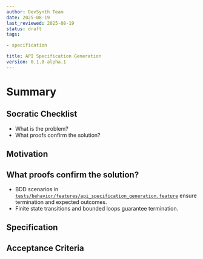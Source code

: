 ```yaml
---
author: DevSynth Team
date: 2025-08-19
last_reviewed: 2025-08-19
status: draft
tags:

- specification

title: API Specification Generation
version: 0.1.0-alpha.1
---
```


<!--
Required metadata fields:
- author: document author
- date: creation date
- last_reviewed: last review date
- status: draft | review | published
- tags: search keywords
- title: short descriptive name
- version: specification version
-->

# Summary

## Socratic Checklist
- What is the problem?
- What proofs confirm the solution?

## Motivation

## What proofs confirm the solution?
- BDD scenarios in [`tests/behavior/features/api_specification_generation.feature`](../../tests/behavior/features/api_specification_generation.feature) ensure termination and expected outcomes.
- Finite state transitions and bounded loops guarantee termination.


## Specification

## Acceptance Criteria
